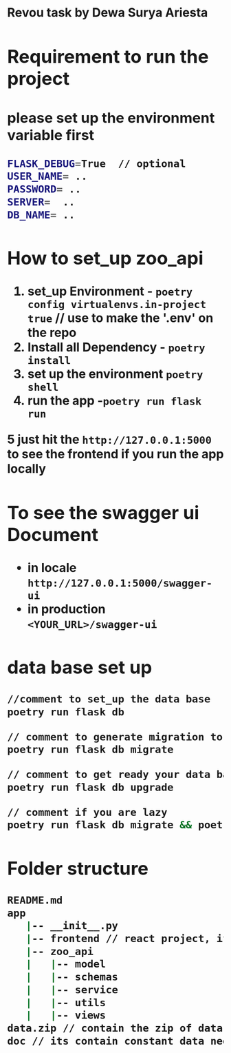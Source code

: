 <h1>Revou task by <bold>Dewa Surya Ariesta

## Requirement to run the project

### please set up the environment variable first

```bash
FLASK_DEBUG=True  // optional
USER_NAME= ..
PASSWORD= ..
SERVER=  ..
DB_NAME= ..

```

## How to set_up zoo_api

1. set_up Environment - `poetry config virtualenvs.in-project true` // use to make the '.env' on the repo
2. Install all Dependency - `poetry install`
3. set up the environment `poetry shell`
4. run the app -`poetry run flask run`

5 just hit the `http://127.0.0.1:5000` to see the frontend if you run the app locally

## To see the swagger ui Document

- in locale `http://127.0.0.1:5000/swagger-ui`
- in production `<YOUR_URL>/swagger-ui`

## data base set up

```bash
//comment to set_up the data base
poetry run flask db

// comment to generate migration to set_up data base
poetry run flask db migrate

// comment to get ready your data base
poetry run flask db upgrade

// comment if you are lazy
poetry run flask db migrate && poetry run flask db upgrade

```

## Folder structure

```bash
README.md
app
   |-- __init__.py
   |-- frontend // react project, if you want run the frontend separately please run `npm i ` or `pnpm install` first
   |-- zoo_api
   |   |-- model
   |   |-- schemas
   |   |-- service
   |   |-- utils
   |   |-- views
data.zip // contain the zip of data base dump
doc // its contain constant data needed to the employee and animal data base , the sql script need tu run first if you don'r wont to copy the dump on the data.zip
```
